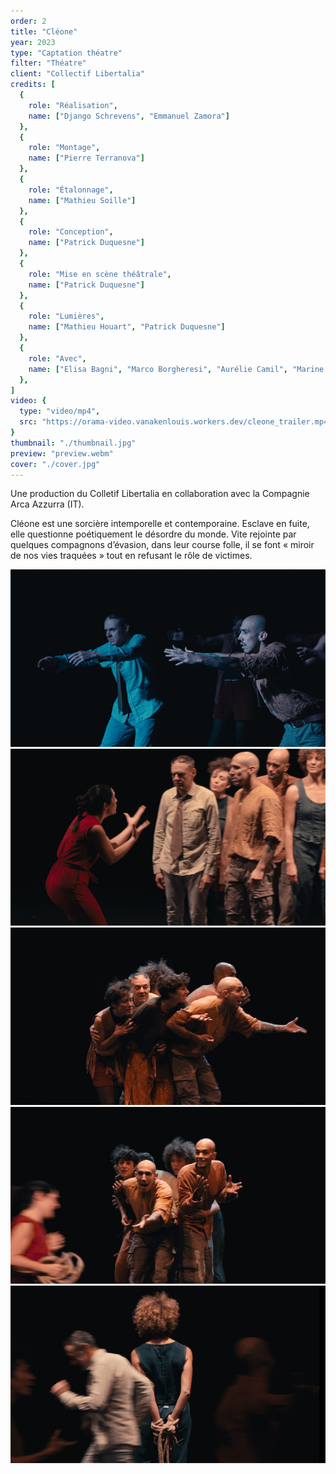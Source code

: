 ```yaml
---
order: 2
title: "Cléone"
year: 2023
type: "Captation théatre"
filter: "Théatre"
client: "Collectif Libertalia"
credits: [
  {
    role: "Réalisation",
    name: ["Django Schrevens", "Emmanuel Zamora"]
  },
  {
    role: "Montage",
    name: ["Pierre Terranova"]
  },
  {
    role: "Étalonnage",
    name: ["Mathieu Soille"]
  },
  {
    role: "Conception",
    name: ["Patrick Duquesne"]
  },
  {
    role: "Mise en scène théâtrale",
    name: ["Patrick Duquesne"]
  },
  {
    role: "Lumières",
    name: ["Mathieu Houart", "Patrick Duquesne"]
  },
  {
    role: "Avec",
    name: ["Elisa Bagni", "Marco Borgheresi", "Aurélie Camil", "Marine Haelterman", "Samuel Osman", "Céline Spicy", "Fernando Zamora"]
  },
]
video: {
  type: "video/mp4",
  src: "https://orama-video.vanakenlouis.workers.dev/cleone_trailer.mp4"
}
thumbnail: "./thumbnail.jpg"
preview: "preview.webm"
cover: "./cover.jpg"
---
```


Une production du Colletif Libertalia en collaboration avec la Compagnie Arca Azzurra (IT).

Cléone est une sorcière intemporelle et contemporaine. Esclave en fuite, elle questionne poétiquement le désordre du monde. Vite rejointe par quelques compagnons d’évasion, dans leur course folle, il se font « miroir de nos vies traquées » tout en refusant le rôle de victimes.

![Still de la captation de la pièce Cléone](./stills/Cleone_Stills_Og_1.jpg)
![Still de la captation de la pièce Cléone](./stills/Cleone_Stills_Og_2.jpg)
![Still de la captation de la pièce Cléone](./stills/Cleone_Stills_Og_3.jpg)
![Still de la captation de la pièce Cléone](./stills/Cleone_Stills_Og_4.jpg)
![Still de la captation de la pièce Cléone](./stills/Cleone_Stills_Og_5.jpg)